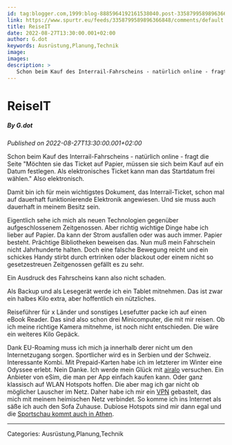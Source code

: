 ```yaml
---
id: tag:blogger.com,1999:blog-8885964192161538040.post-3358799589896366848
link: https://www.spurtr.eu/feeds/3358799589896366848/comments/default
title: ReiseIT
date: 2022-08-27T13:30:00.001+02:00
author: G.dot
keywords: Ausrüstung,Planung,Technik
image: 
images: 
description: >
   Schon beim Kauf des Interrail-Fahrscheins - natürlich online - fragt die Seite "Möchten sie das Ticket auf Papier, müssen sie sich beim Kauf auf ein Datum festlegen. Als elektronisches Ticket kann man das Startdatum frei wählen." Also elektronisch.Damit bin ich für mein wichtigstes Dokument, das Interrail-Ticket, schon mal
---
```

# ReiseIT
##### By G.dot
_Published on 2022-08-27T13:30:00.001+02:00_

Schon beim Kauf des Interrail-Fahrscheins - natürlich online - fragt die Seite "Möchten sie das Ticket auf Papier, müssen sie sich beim Kauf auf ein Datum festlegen. Als elektronisches Ticket kann man das Startdatum frei wählen." Also elektronisch.

Damit bin ich für mein wichtigstes Dokument, das Interrail-Ticket, schon mal auf dauerhaft funktionierende Elektronik angewiesen. Und sie muss auch dauerhaft in meinem Besitz sein.

Eigentlich sehe ich mich als neuen Technologien gegenüber aufgeschlossenem Zeitgenossen. Aber richtig wichtige Dinge habe ich lieber auf Papier. Da kann der Strom ausfallen oder was auch immer. Papier besteht. Prächtige Bibliotheken beweisen das. Nun muß mein Fahrschein nicht Jahrhunderte halten. Doch eine falsche Bewegung reicht und ein schickes Handy stirbt durch ertrinken oder blackout oder einem nicht so gesetzestreuen Zeitgenossen gefällt es zu sehr.

Ein Ausdruck des Fahrscheins kann also nicht schaden.

Als Backup und als Lesegerät werde ich ein Tablet mitnehmen. Das ist zwar ein halbes Kilo extra, aber hoffentlich ein nützliches. 

Reiseführer für x Länder und sonstiges Lesefutter packe ich auf einen eBook Reader. Das sind also schon drei Minicomputer, die mit mir reisen. Ob ich meine richtige Kamera mitnehme, ist noch nicht entschieden. Die wäre ein weiteres Kilo Gepäck.

Dank EU-Roaming muss ich mich ja innerhalb derer nicht um den Internetzugang sorgen. Sportlicher wird es in Serbien und der Schweiz. Interessante Kombi. Mit Prepaid-Karten habe ich im letzterer im Winter eine Odyssee erlebt. Nein Danke. Ich werde mein Glück mit [airalo](https://www.airalo.com) versuchen. Ein Anbieter von eSim, die man per App einfach kaufen kann. Oder ganz klassisch auf WLAN Hotspots hoffen. Die aber mag ich gar nicht ob möglicher Lauscher im Netz. Daher habe ich mir ein [VPN](https://de.wikipedia.org/wiki/Virtual_Private_Network) gebastelt, das mich mit meinem heimischen Netz verbindet. So komme ich ins Internet als säße ich auch den Sofa Zuhause. Dubiose Hotspots sind mir dann egal und die [Sportschau kommt auch in Athen](https://de.wikipedia.org/wiki/Geoblocking).

---
Categories: Ausrüstung,Planung,Technik